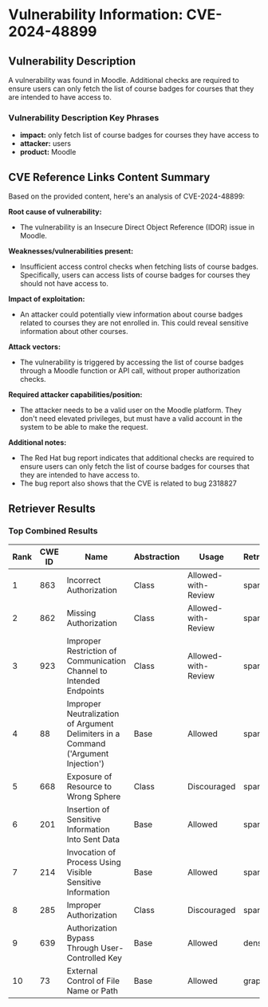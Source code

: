 # Vulnerability Information: CVE-2024-48899

## Vulnerability Description
A vulnerability was found in Moodle. Additional checks are required to ensure users can only fetch the list of course badges for courses that they are intended to have access to.

### Vulnerability Description Key Phrases
- **impact:** only fetch list of course badges for courses they have access to
- **attacker:** users
- **product:** Moodle

## CVE Reference Links Content Summary
Based on the provided content, here's an analysis of CVE-2024-48899:

**Root cause of vulnerability:**
- The vulnerability is an Insecure Direct Object Reference (IDOR) issue in Moodle.

**Weaknesses/vulnerabilities present:**
- Insufficient access control checks when fetching lists of course badges. Specifically, users can access lists of course badges for courses they should not have access to.

**Impact of exploitation:**
- An attacker could potentially view information about course badges related to courses they are not enrolled in. This could reveal sensitive information about other courses.

**Attack vectors:**
- The vulnerability is triggered by accessing the list of course badges through a Moodle function or API call, without proper authorization checks.

**Required attacker capabilities/position:**
- The attacker needs to be a valid user on the Moodle platform. They don't need elevated privileges, but must have a valid account in the system to be able to make the request.

**Additional notes:**

- The Red Hat bug report indicates that additional checks are required to ensure users can only fetch the list of course badges for courses that they are intended to have access to.
- The bug report also shows that the CVE is related to bug 2318827

## Retriever Results

### Top Combined Results

| Rank | CWE ID | Name | Abstraction | Usage  | Retrievers | Individual Scores |
|------|--------|------|-------------|-------|------------|-------------------|
| 1 | 863 | Incorrect Authorization | Class | Allowed-with-Review | sparse | 0.070 |
| 2 | 862 | Missing Authorization | Class | Allowed-with-Review | sparse | 0.063 |
| 3 | 923 | Improper Restriction of Communication Channel to Intended Endpoints | Class | Allowed-with-Review | sparse | 0.060 |
| 4 | 88 | Improper Neutralization of Argument Delimiters in a Command ('Argument Injection') | Base | Allowed | sparse | 0.060 |
| 5 | 668 | Exposure of Resource to Wrong Sphere | Class | Discouraged | sparse | 0.059 |
| 6 | 201 | Insertion of Sensitive Information Into Sent Data | Base | Allowed | sparse | 0.059 |
| 7 | 214 | Invocation of Process Using Visible Sensitive Information | Base | Allowed | sparse | 0.058 |
| 8 | 285 | Improper Authorization | Class | Discouraged | sparse | 0.058 |
| 9 | 639 | Authorization Bypass Through User-Controlled Key | Base | Allowed | dense | 0.533 |
| 10 | 73 | External Control of File Name or Path | Base | Allowed | graph | 0.003 |

